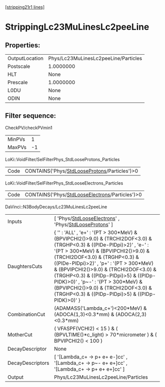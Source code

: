 [[stripping21r1 lines]](./stripping21r1-index)

# StrippingLc23MuLinesLc2peeLine

## Properties:

|                |                                      |
|----------------|--------------------------------------|
| OutputLocation | Phys/Lc23MuLinesLc2peeLine/Particles |
| Postscale      | 1.0000000                            |
| HLT            | None                                 |
| Prescale       | 1.0000000                            |
| L0DU           | None                                 |
| ODIN           | None                                 |

## Filter sequence:

CheckPV/checkPVmin1

|        |     |
|--------|-----|
| MinPVs | 1   |
| MaxPVs | -1  |

LoKi::VoidFilter/SelFilterPhys_StdLooseProtons_Particles

|      |                                                                                                  |
|------|--------------------------------------------------------------------------------------------------|
| Code | CONTAINS('Phys/[StdLooseProtons](./stripping21r1-commonparticles-stdlooseprotons)/Particles')\>0 |

LoKi::VoidFilter/SelFilterPhys_StdLooseElectrons_Particles

|      |                                                                                                      |
|------|------------------------------------------------------------------------------------------------------|
| Code | CONTAINS('Phys/[StdLooseElectrons](./stripping21r1-commonparticles-stdlooseelectrons)/Particles')\>0 |

DaVinci::N3BodyDecays/Lc23MuLinesLc2peeLine

|                  |                                                                                                                                                                                                                                                                                                                                                                                                                                                                                   |
|------------------|-----------------------------------------------------------------------------------------------------------------------------------------------------------------------------------------------------------------------------------------------------------------------------------------------------------------------------------------------------------------------------------------------------------------------------------------------------------------------------------|
| Inputs           | [ 'Phys/[StdLooseElectrons](./stripping21r1-commonparticles-stdlooseelectrons)' , 'Phys/[StdLooseProtons](./stripping21r1-commonparticles-stdlooseprotons)' ]                                                                                                                                                                                                                                                                                                                   |
| DaughtersCuts    | { '' : 'ALL' , 'e+' : '(PT \> 300\*MeV) & (BPVIPCHI2()\>9.0) & (TRCHI2DOF\<3.0) & (TRGHP\<0.3) & ((PIDe-PIDpi)\>2)' , 'e-' : '(PT \> 300\*MeV) & (BPVIPCHI2()\>9.0) & (TRCHI2DOF\<3.0) & (TRGHP\<0.3) & ((PIDe-PIDpi)\>2)' , 'p+' : '(PT \> 300\*MeV) & (BPVIPCHI2()\>9.0) & (TRCHI2DOF\<3.0) & (TRGHP\<0.3) & ((PIDp-PIDpi)\>5) & ((PIDp-PIDK)\>0)' , 'p~-' : '(PT \> 300\*MeV) & (BPVIPCHI2()\>9.0) & (TRCHI2DOF\<3.0) & (TRGHP\<0.3) & ((PIDp-PIDpi)\>5) & ((PIDp-PIDK)\>0)' } |
| CombinationCut   | (ADAMASS('Lambda_c+')\<200\*MeV) & (ADOCA(1,3)\<0.3\*mm) & (ADOCA(2,3)\<0.3\*mm)                                                                                                                                                                                                                                                                                                                                                                                                  |
| MotherCut        | ( VFASPF(VCHI2) \< 15 ) & ( (BPVLTIME()\*c_light) \> 70\*micrometer ) & ( BPVIPCHI2() \< 100 )                                                                                                                                                                                                                                                                                                                                                                                    |
| DecayDescriptor  | None                                                                                                                                                                                                                                                                                                                                                                                                                                                                              |
| DecayDescriptors | [ '[Lambda_c+ -\> p+ e+ e-]cc' , '[Lambda_c+ -\> p~- e+ e+]cc' , '[Lambda_c+ -\> p+ e+ e+]cc' ]                                                                                                                                                                                                                                                                                                                                                                           |
| Output           | Phys/Lc23MuLinesLc2peeLine/Particles                                                                                                                                                                                                                                                                                                                                                                                                                                              |
